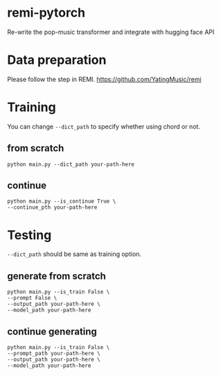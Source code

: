 # remi-pytorch
Re-write the pop-music transformer and integrate with hugging face API

# Data preparation
Please follow the step in REMI. https://github.com/YatingMusic/remi

# Training
You can change `--dict_path` to specify whether using chord or not.

## from scratch
`python main.py --dict_path your-path-here`

## continue
```
python main.py --is_continue True \
--continue_pth your-path-here
```

# Testing
`--dict_path` should be same as training option.

## generate from scratch
```
python main.py --is_train False \  
--prompt False \  
--output_path your-path-here \  
--model_path your-path-here
```
                
## continue generating
```
python main.py --is_train False \
--prompt_path your-path-here \
--output_path your-path-here \
--model_path your-path-here
```
